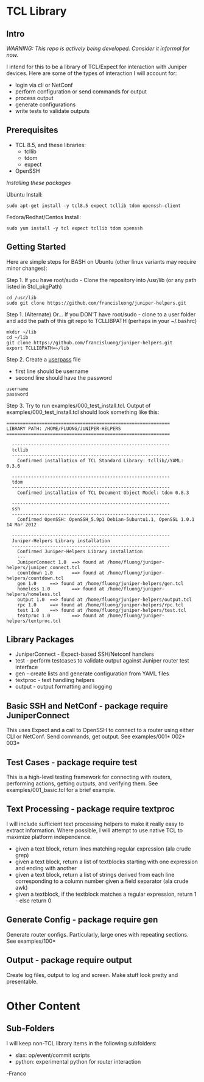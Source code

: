 TCL Library
===========

Intro
-----
_WARNING: This repo is actively being developed.  Consider it informal for now._

I intend for this to be a library of TCL/Expect for interaction with Juniper devices.  Here are some of the types of interaction I will account for:
  - login via cli or NetConf
  - perform configuration or send commands for output
  - process output 
  - generate configurations
  - write tests to validate outputs

Prerequisites
-------------
 - TCL 8.5, and these libraries:
   * tcllib
   * tdom
   * expect 
 - OpenSSH

*Installing these packages*

Ubuntu Install: 

```
sudo apt-get install -y tcl8.5 expect tcllib tdom openssh-client
```
 
Fedora/Redhat/Centos Install: 

```
sudo yum install -y tcl expect tcllib tdom openssh
```

Getting Started
---------------

Here are simple steps for BASH on Ubuntu (other linux variants may require minor changes):

Step 1. 
If you have root/sudo - Clone the repository into /usr/lib (or any path listed in $tcl_pkgPath)

```
cd /usr/lib
sudo git clone https://github.com/francisluong/juniper-helpers.git
```

Step 1. (Alternate) 
Or... If you DON'T have root/sudo - clone to a user folder and add the path of this git repo to TCLLIBPATH (perhaps in your ~/.bashrc)

```
mkdir ~/lib
cd ~/lib
git clone https://github.com/francisluong/juniper-helpers.git
export TCLLIBPATH=~/lib
```
Step 2. 
Create a [userpass](https://github.com/francisluong/juniper-helpers/blob/master/examples/userpass) file
   * first line should be username
   * second line should have the password

```
username
password
```

Step 3. 
Try to run examples/000_test_install.tcl. Output of examples/000_test_install.tcl should look something like this:

```
============================================================
LIBRARY PATH: /HOME/FLUONG/JUNIPER-HELPERS
============================================================

  ----------------------------------------------------------
  tcllib
  ----------------------------------------------------------
    Confirmed installation of TCL Standard Library: tcllib//YAML: 0.3.6

  ----------------------------------------------------------
  tdom
  ----------------------------------------------------------
    Confirmed installation of TCL Document Object Model: tdom 0.8.3

  ----------------------------------------------------------
  ssh
  ----------------------------------------------------------
    Confirmed OpenSSH: OpenSSH_5.9p1 Debian-5ubuntu1.1, OpenSSL 1.0.1 14 Mar 2012

  ----------------------------------------------------------
  Juniper-Helpers Library installation
  ----------------------------------------------------------
    Confirmed Juniper-Helpers Library installation
    ---
    JuniperConnect 1.0  ==> found at /home/fluong/juniper-helpers/juniper_connect.tcl
    countdown 1.0       ==> found at /home/fluong/juniper-helpers/countdown.tcl
    gen 1.0     ==> found at /home/fluong/juniper-helpers/gen.tcl
    homeless 1.0        ==> found at /home/fluong/juniper-helpers/homeless.tcl
    output 1.0  ==> found at /home/fluong/juniper-helpers/output.tcl
    rpc 1.0     ==> found at /home/fluong/juniper-helpers/rpc.tcl
    test 1.0    ==> found at /home/fluong/juniper-helpers/test.tcl
    textproc 1.0        ==> found at /home/fluong/juniper-helpers/textproc.tcl
```

Library Packages
-----------------
 - JuniperConnect - Expect-based SSH/Netconf handlers
 - test - perform testcases to validate output against Juniper router test interface
 - gen - create lists and generate configuration from YAML files
 - textproc - text handling helpers
 - output - output formatting and logging

Basic SSH and NetConf - package require JuniperConnect
--------------------------------------------------------
This uses Expect and a call to OpenSSH to connect to a router using either CLI or NetConf.  Send commands, get output.  See examples/001\* 002\* 003\*

Test Cases - package require test
--------------------------------------
This is a high-level testing framework for connecting with routers, performing actions, getting outputs, and verifying them.  See examples/001_basic.tcl for a brief example.

Text Processing - package require textproc
--------------------------------------------
I will include sufficient text processing helpers to make it really easy to extract information.  Where possible, I will attempt to use native TCL to maximize platform independence.
  - given a text block, return lines matching regular expression (ala crude grep)
  - given a text block, return a list of textblocks starting with one expression and ending with another
  - given a text block, return a list of strings derived from each line corresponding to a column number given a field separator (ala crude awk)
  - given a textblock, if the textblock matches a regular expression, return 1 - else return 0

Generate Config - package require gen
----------------------------------------
Generate router configs.  Particularly, large ones with repeating sections.  See examples/100*

Output - package require output
---------------------------------
Create log files, output to log and screen.  Make stuff look pretty and presentable.


Other Content
=============

Sub-Folders
-----------
I will keep non-TCL library items in the following subfolders:
 - slax: op/event/commit scripts
 - python: experimental python for router interaction

-Franco
